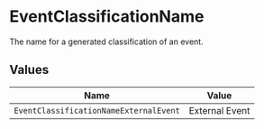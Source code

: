 # EventClassificationName

The name for a generated classification of an event.


## Values

| Name                                   | Value                                  |
| -------------------------------------- | -------------------------------------- |
| `EventClassificationNameExternalEvent` | External Event                         |
